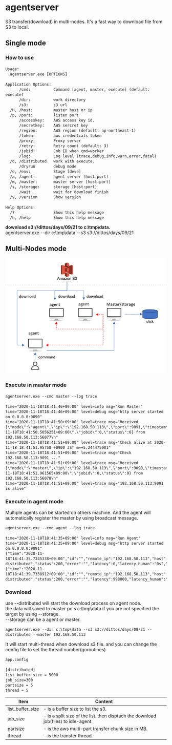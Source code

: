 # agentserver
S3 transfer(download) in multi-nodes. It's a fast way to download file from S3 to local.

## Single mode 
### How to use
```
Usage:
  agentserver.exe [OPTIONS]

Application Options:
      /cmd:          Command [agent, master, execute] (default: execute)
      /dir:          work directory
      /s3:           s3 url
  /H, /host:         master host or ip
  /p, /port:         listen port
      /accesskey:    AWS access key id.
      /secretkey:    AWS sercret key
      /region:       AWS region (default: ap-northeast-1)
      /token:        aws credentials token
      /proxy:        Proxy server
      /retry:        Retry count (default: 3)
      /jobid:        Job ID when cmd=worker
      /log:          Log level (trace,debug,info,warn,error,fatal)
  /d, /distributed   work with execute.
      /dryrun        debug mode
  /e, /env:          Stage [deve]
  /a, /agent:        agent server [host:port]
  /m, /master:       master server [host:port]
  /s, /storage:      storage [host:port]
      /wait          wait for download finish
  /v, /version       Show version

Help Options:
  /?                 Show this help message
  /h, /help          Show this help message
```

**download s3://dittos/days/09/21 to c:\tmp\data.**<br>
agentserver.exe --dir c:\tmp\data --s3 s3://dittos/days/09/21 <br>


## Multi-Nodes mode
![mode](https://github.com/cereskou/agentserver/blob/main/images/layout.png)

### Execute in master mode
```
agentserver.exe --cmd master --log trace

time="2020-11-18T18:41:46+09:00" level=info msg="Run Master"
time="2020-11-18T18:41:46+09:00" level=debug msg="http server started on 0.0.0.0:9090"
time="2020-11-18T18:41:50+09:00" level=trace msg="Received {\"mode\":\"agent\",\"ip\":\"192.168.50.113\",\"port\":9091,\"timestam\":\"2020-11-18T18:41:50.5056251+09:00\",\"jobid\":0,\"status\":0} from 192.168.50.113:56077\n"
time="2020-11-18T18:41:51+09:00" level=trace msg="Check alive at 2020-11-18 18:41:51.95758 +0900 JST m=+5.244475001"
time="2020-11-18T18:41:51+09:00" level=trace msg="Check 192.168.50.113:9091 ..."
time="2020-11-18T18:41:51+09:00" level=trace msg="Received {\"mode\":\"master\",\"ip\":\"192.168.50.113\",\"port\":9090,\"timestam\":\"2020-11-18T18:41:51.961565+09:00\",\"jobid\":0,\"status\":0} from 192.168.50.113:56078\n"
time="2020-11-18T18:41:51+09:00" level=trace msg="192.168.50.113:9091 is alive"
```

### Execute in agent mode
Multiple agents can be started on others machine. And the agent will automatically register the master by using broadcast message.

```
agentserver.exe --cmd agent --log trace

time="2020-11-18T18:41:35+09:00" level=info msg="Run Agent"
time="2020-11-18T18:41:35+09:00" level=debug msg="http server started on 0.0.0.0:9091"
{"time":"2020-11-18T18:41:35.7345338+09:00","id":"","remote_ip":"192.168.50.113","host":"192.168.50.113:9091","method":"GET","uri":"/health","user_agent":"s3transfer distributed","status":200,"error":"","latency":0,"latency_human":"0s","bytes_in":0,"bytes_out":11}
{"time":"2020-11-18T18:41:39.7338912+09:00","id":"","remote_ip":"192.168.50.113","host":"192.168.50.113:9091","method":"GET","uri":"/health","user_agent":"s3transfer distributed","status":200,"error":"","latency":998800,"latency_human":"998.8µs","bytes_in":0,"bytes_out":11}
```

### Download
use --distributed will start the download process on agent node.<br>
the data will saved to master pc's c:\tmp\data if you are not specified the target by using --storage. <br>
--storage can be a agent or master.

```
agentserver.exe --dir c:\tmp\data --s3 s3://dittos/days/09/21 --distributed --master 192.168.50.113
```

It will start multi-thread when download s3 file. and you can change the config file to set the thread number(goroutines)

```
app.config

[distributed]
list_buffer_size = 5000
job_size=300
partsize = 5
thread = 5
```

| Item | Content |
|- |- |
|list_buffer_size | - is a buffer size to list the s3. |
|job_size | - is a split size of the list. then disptach the download job(files) to idle-agent. |
|partsize | - is the aws multi-part transfer chunk size in MB. |
|thread | - is the transfer thread. |
